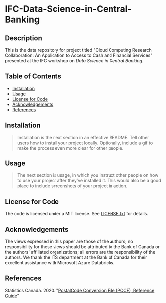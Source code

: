# IFC-Data-Science-in-Central-Banking

## Description
This is the data repository for project titled "Cloud Computing Research Collaboration: An Application to Access to Cash and Financial Services" presented at the IFC workshop on *Data Science in Central Banking*.

## Table of Contents
- [Installation](#Installation)
- [Usage](#Usage)
- [License for Code](#License-for-Code)
- [Acknowledgements](#Acknowledgements)
- [References](#References)

## Installation
> Installation is the next section in an effective README. Tell other users how to install your project locally. Optionally, include a gif to make the process even more clear for other people.

## Usage
> The next section is usage, in which you instruct other people on how to use your project after they’ve installed it. This would also be a good place to include screenshots of your project in action.

## License for Code
The code is licensed under a MIT license. See [LICENSE.txt](LICENSE.txt) for details.

## Acknowledgements
The views expressed in this paper are those of the authors; no responsibility for these views should be attributed to the Bank of Canada or the authors' affiliated organizations; all errors are the responsibility of the authors. We thank the ITS department at the Bank of Canada for their excellent assistance with Microsoft Azure Databricks. 

## References
Statistics Canada. 2020. "[PostalCode Conversion File (PCCF), Reference Guide](https://www.canadapost-postescanada.ca/cpc/doc/en/marketing/postal-code-conversion-file-reference-guide.pdf)"

